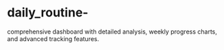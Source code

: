 # daily_routine-
 comprehensive dashboard with detailed analysis, weekly progress charts, and advanced tracking features. 
